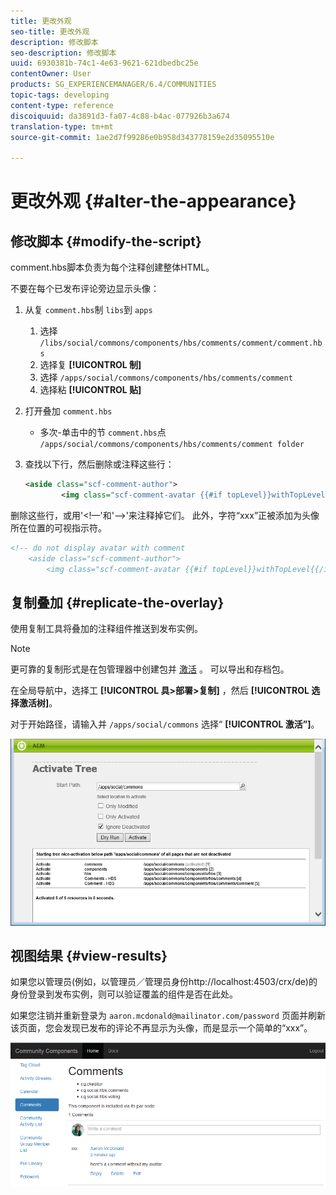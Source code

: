 ```yaml
---
title: 更改外观
seo-title: 更改外观
description: 修改脚本
seo-description: 修改脚本
uuid: 6930381b-74c1-4e63-9621-621dbedbc25e
contentOwner: User
products: SG_EXPERIENCEMANAGER/6.4/COMMUNITIES
topic-tags: developing
content-type: reference
discoiquuid: da3891d3-fa07-4c88-b4ac-077926b3a674
translation-type: tm+mt
source-git-commit: 1ae2d7f99286e0b958d343778159e2d35095510e

---
```



# 更改外观 {#alter-the-appearance}

## 修改脚本 {#modify-the-script}

comment.hbs脚本负责为每个注释创建整体HTML。

不要在每个已发布评论旁边显示头像：

1. 从复 `comment.hbs`制 `libs`到 `apps`
   1. 选择 `/libs/social/commons/components/hbs/comments/comment/comment.hbs`
   1. 选择复 **[!UICONTROL 制]**
   1. 选择 `/apps/social/commons/components/hbs/comments/comment`
   1. 选择粘 **[!UICONTROL 贴]**
1. 打开叠加 `comment.hbs`
   * 多次-单击中的节 `comment.hbs`点 `/apps/social/commons/components/hbs/comments/comment folder`
1. 查找以下行，然后删除或注释这些行：

   ```xml
   <aside class="scf-comment-author">
           <img class="scf-comment-avatar {{#if topLevel}}withTopLevel{{/if}}" src="{{author.avatarUrl}}"></img>
   ```

删除这些行，或用&#39;&lt;!—&#39;和&#39;—>&#39;来注释掉它们。 此外，字符“xxx”正被添加为头像所在位置的可视指示符。

```xml
<!-- do not display avatar with comment
    <aside class="scf-comment-author">
        <img class="scf-comment-avatar {{#if topLevel}}withTopLevel{{/if}}" src="{{author.avatarUrl}}"></img>
```

## 复制叠加 {#replicate-the-overlay}

使用复制工具将叠加的注释组件推送到发布实例。

>[!NOTE]
>
>更可靠的复制形式是在包管理器中创建包并 [激活](../../help/sites-administering/package-manager.md#replicating-packages) 。 可以导出和存档包。

在全局导航中，选择工 **[!UICONTROL 具>部署>复制]** ，然后 **[!UICONTROL 选择激活树]**。

对于开始路径，请输入并 `/apps/social/commons` 选择“ **[!UICONTROL 激活”]**。

![chlimage_1-42](assets/chlimage_1-42.png)

## 视图结果 {#view-results}

如果您以管理员(例如，以管理员／管理员身份http://localhost:4503/crx/de)的身份登录到发布实例，则可以验证覆盖的组件是否在此处。

如果您注销并重新登录为 `aaron.mcdonald@mailinator.com/password` 页面并刷新该页面，您会发现已发布的评论不再显示为头像，而是显示一个简单的“xxx”。

![chlimage_1-43](assets/chlimage_1-43.png)

